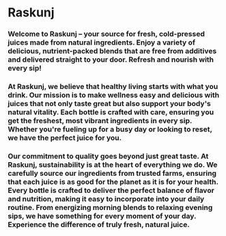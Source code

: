 # Raskunj
### Welcome to Raskunj – your source for fresh, cold-pressed juices made from natural ingredients. Enjoy a variety of delicious, nutrient-packed blends that are free from additives and delivered straight to your door. Refresh and nourish with every sip!
### At Raskunj, we believe that healthy living starts with what you drink. Our mission is to make wellness easy and delicious with juices that not only taste great but also support your body's natural vitality. Each bottle is crafted with care, ensuring you get the freshest, most vibrant ingredients in every sip. Whether you're fueling up for a busy day or looking to reset, we have the perfect juice for you.
### Our commitment to quality goes beyond just great taste. At Raskunj, sustainability is at the heart of everything we do. We carefully source our ingredients from trusted farms, ensuring that each juice is as good for the planet as it is for your health. Every bottle is crafted to deliver the perfect balance of flavor and nutrition, making it easy to incorporate into your daily routine. From energizing morning blends to relaxing evening sips, we have something for every moment of your day. Experience the difference of truly fresh, natural juice.
